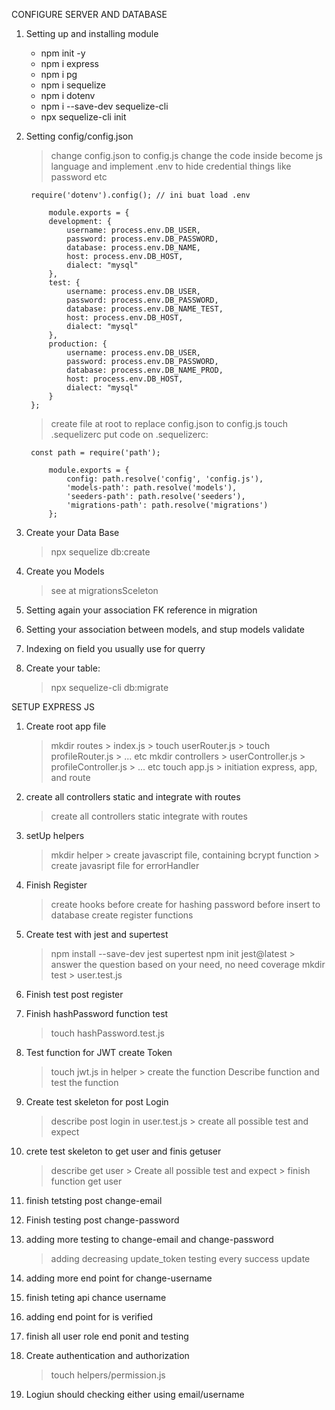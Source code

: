 CONFIGURE SERVER AND DATABASE

1. Setting up and installing module
    - npm init -y
    - npm i express
    - npm i pg
    - npm i sequelize
    - npm i dotenv
    - npm i --save-dev sequelize-cli
    - npx sequelize-cli init

2. Setting config/config.json
    > change config.json to config.js
    > change the code inside become js language and implement .env to hide credential things like password etc

        require('dotenv').config(); // ini buat load .env

            module.exports = {
            development: {
                username: process.env.DB_USER,
                password: process.env.DB_PASSWORD,
                database: process.env.DB_NAME,
                host: process.env.DB_HOST,
                dialect: "mysql"
            },
            test: {
                username: process.env.DB_USER,
                password: process.env.DB_PASSWORD,
                database: process.env.DB_NAME_TEST,
                host: process.env.DB_HOST,
                dialect: "mysql"
            },
            production: {
                username: process.env.DB_USER,
                password: process.env.DB_PASSWORD,
                database: process.env.DB_NAME_PROD,
                host: process.env.DB_HOST,
                dialect: "mysql"
            }
        };

    > create file at root to replace config.json to config.js
    > touch .sequelizerc
    > put code on .sequelizerc:

        const path = require('path');

            module.exports = {
                config: path.resolve('config', 'config.js'),
                'models-path': path.resolve('models'),
                'seeders-path': path.resolve('seeders'),
                'migrations-path': path.resolve('migrations')
            };

3. Create your Data Base
    > npx sequelize db:create

4. Create you Models
    > see at migrationsSceleton

5. Setting again your association FK reference in migration

6. Setting your association between models, and stup models validate

7. Indexing on field you usually use for querry

8. Create your table:
    > npx sequelize-cli db:migrate

SETUP EXPRESS JS

1. Create root app file
    > mkdir routes
        > index.js
        > touch userRouter.js
        > touch profileRouter.js
        > ... etc
    > mkdir controllers
        > userController.js
        > profileController.js
        > ... etc
    > touch app.js
        > initiation express, app, and route

2. create all controllers static and integrate with routes
    > create all controllers static
    > integrate with routes 

3. setUp helpers
    > mkdir helper
        > create javascript file, containing bcrypt function
        > create javasript file for errorHandler

4. Finish Register
    > create hooks before create for hashing password before insert to database
    > create register functions

5. Create test with jest and supertest
    > npm install --save-dev jest supertest
    > npm init jest@latest
        > answer the question based on your need, no need coverage
    > mkdir test
        > user.test.js
6. Finish test post register

7. Finish hashPassword function test
    >  touch hashPassword.test.js

8. Test function for JWT create Token
    > touch jwt.js in helper
        > create the function
    > Describe function and test the function

9. Create test skeleton for post Login
    > describe post login in user.test.js
        > create all possible test and expect

10. crete test skeleton to get user and finis getuser
    > describe get user
        > Create all possible test and expect
            > finish function get user

11. finish tetsting post change-email
12. Finish testing post change-password
13. adding more testing to change-email and change-password
    > adding decreasing update_token testing every success update
14. adding more end point for change-username
15. finish teting api chance username
16. adding end point for is verified
17. finish all user role end ponit and testing

18. Create authentication and authorization
    > touch helpers/permission.js

19. Logiun should checking either using email/username